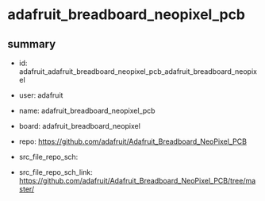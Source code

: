 # adafruit_breadboard_neopixel_pcb
 
## summary 
* id: adafruit_adafruit_breadboard_neopixel_pcb_adafruit_breadboard_neopixel
* user: adafruit
* name: adafruit_breadboard_neopixel_pcb
* board: adafruit_breadboard_neopixel
* repo: https://github.com/adafruit/Adafruit_Breadboard_NeoPixel_PCB



* src_file_repo_sch: 
* src_file_repo_sch_link: https://github.com/adafruit/Adafruit_Breadboard_NeoPixel_PCB/tree/master/




